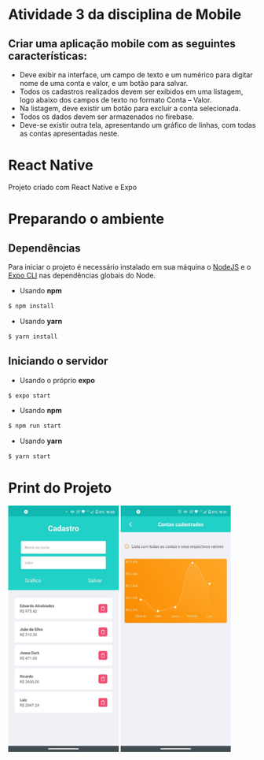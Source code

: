 # Atividade 3 da disciplina de Mobile

## Criar uma aplicação mobile com as seguintes características:

- Deve exibir na interface, um campo de texto e um numérico para digitar
  nome de uma conta e valor, e um botão para salvar.
- Todos os cadastros realizados devem ser exibidos em uma listagem, logo
  abaixo dos campos de texto no formato Conta – Valor.
- Na listagem, deve existir um botão para excluir a conta selecionada.
- Todos os dados devem ser armazenados no firebase.
- Deve-se existir outra tela, apresentando um gráfico de linhas, com todas as
  contas apresentadas neste.

# React Native

Projeto criado com React Native e Expo

# Preparando o ambiente

## Dependências

Para iniciar o projeto é necessário instalado em sua máquina o [NodeJS](https://nodejs.org/pt-br/) e o [Expo CLI](https://docs.expo.io/workflow/expo-cli/) nas dependências globais do Node.

- Usando **npm**

```bash
$ npm install
```

- Usando **yarn**

```bash
$ yarn install
```

## Iniciando o servidor

- Usando o próprio **expo**

```bash
$ expo start
```

- Usando **npm**

```bash
$ npm run start
```

- Usando **yarn**

```bash
$ yarn start
```

# Print do Projeto

<img src="project-image-1.jpeg" alt="Tela de Início" style="height:500px;"/>
<img src="project-image-2.jpeg" alt="Gráfico" style="height:500px;"/>
